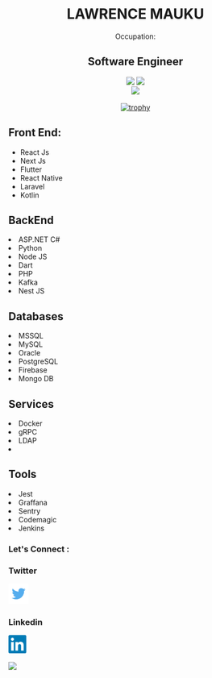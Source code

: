 
<h1 align="center" >LAWRENCE MAUKU</h1></h1>
<div align="center">Occupation: 
  <h2>Software Engineer</h2> 
  
  <!--
[![My GitHub Stats](https://github-readme-stats.vercel.app/api/?username=lawrencemauku&count_private=true&theme=tokyonight&showicons=true)]()
[![My GitHub Language Stats](https://github-readme-stats.vercel.app/api/top-langs/?username=lawrencemauku&langs_count=5&theme=tokyonight)]()
-->

![](https://github-readme-stats.vercel.app/api?username=lawrencemauku&theme=light&hide_border=false&include_all_commits=true&count_private=true)
![](https://github-readme-streak-stats.herokuapp.com/?user=lawrencemauku&theme=light&hide_border=false)<br/>
<img src="https://github-readme-stats.vercel.app/api/top-langs/?username=ryo-ma&layout=compact" />

  [![trophy](https://github-profile-trophy.vercel.app/?username=dirambora&margin-w=8)](https://github.com/ryo-ma/github-profile-trophy)
  
</div>

  ## Front End:
<ul>
  <li>React Js</li>
   <li>Next Js</li>
   <li>Flutter</li>
   <li>React Native</li>
   <li>Laravel</li>
   <li>Kotlin</li>
</ul>


  ## BackEnd
   <li>ASP.NET C#</li>
   <li>Python</li>
   <li>Node JS</li>
   <li>Dart</li>
   <li>PHP</li>
   <li>Kafka</li>
   <li>Nest JS</li>
   

  ## Databases
   <li>MSSQL</li>
   <li>MySQL</li>
   <li>Oracle</li>
   <li>PostgreSQL</li>
   <li>Firebase</li>
   <li>Mongo DB</li>
   
   
  ## Services
   <li>Docker</li>
   <li>gRPC</li>
   <li>LDAP</li>
   <li></li>
   
  
  ## Tools
   <li>Jest</li>
   <li>Graffana</li>
   <li>Sentry</li>
   <li>Codemagic</li>
   <li>Jenkins</li>
  

### Let's Connect :
<!--  -->

### Twitter
[<img width="40px" src="twitter.png" />](https://www.twitter.com/lawrencemauku)

### Linkedin
[<img width="40px" src="linkedin.png" />](https://www.linkedin.com/in/lawrencemauku)

<img src="https://profile-counter.glitch.me/lawrencemauku/count.svg" />
